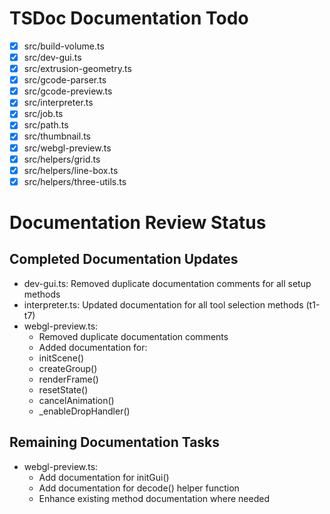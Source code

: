 # TSDoc Documentation Todo

- [x] src/build-volume.ts
- [x] src/dev-gui.ts
- [x] src/extrusion-geometry.ts
- [x] src/gcode-parser.ts
- [x] src/gcode-preview.ts
- [x] src/interpreter.ts
- [x] src/job.ts
- [x] src/path.ts
- [x] src/thumbnail.ts
- [x] src/webgl-preview.ts
- [x] src/helpers/grid.ts
- [x] src/helpers/line-box.ts
- [x] src/helpers/three-utils.ts

# Documentation Review Status

## Completed Documentation Updates
- dev-gui.ts: Removed duplicate documentation comments for all setup methods
- interpreter.ts: Updated documentation for all tool selection methods (t1-t7)
- webgl-preview.ts:
  - Removed duplicate documentation comments
  - Added documentation for:
  - initScene()
  - createGroup()
  - renderFrame()
  - resetState()
  - cancelAnimation()
  - _enableDropHandler()

## Remaining Documentation Tasks
- webgl-preview.ts:
  - Add documentation for initGui()
  - Add documentation for decode() helper function
  - Enhance existing method documentation where needed